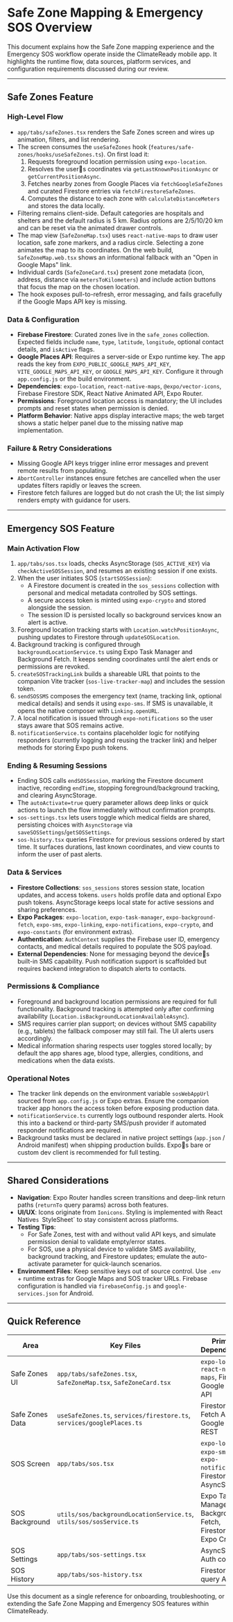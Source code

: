 # Safe Zone Mapping & Emergency SOS Overview

This document explains how the Safe Zone mapping experience and the Emergency SOS workflow operate inside the ClimateReady mobile app. It highlights the runtime flow, data sources, platform services, and configuration requirements discussed during our review.

---

## Safe Zones Feature

### High-Level Flow
- `app/tabs/safeZones.tsx` renders the Safe Zones screen and wires up animation, filters, and list rendering.
- The screen consumes the `useSafeZones` hook (`features/safe-zones/hooks/useSafeZones.ts`). On first load it:
  1. Requests foreground location permission using `expo-location`.
  2. Resolves the users coordinates via `getLastKnownPositionAsync` or `getCurrentPositionAsync`.
  3. Fetches nearby zones from Google Places via `fetchGoogleSafeZones` and curated Firestore entries via `fetchFirestoreSafeZones`.
  4. Computes the distance to each zone with `calculateDistanceMeters` and stores the data locally.
- Filtering remains client-side. Default categories are hospitals and shelters and the default radius is 5 km. Radius options are 2/5/10/20 km and can be reset via the animated drawer controls.
- The map view (`SafeZoneMap.tsx`) uses `react-native-maps` to draw user location, safe zone markers, and a radius circle. Selecting a zone animates the map to its coordinates. On the web build, `SafeZoneMap.web.tsx` shows an informational fallback with an "Open in Google Maps" link.
- Individual cards (`SafeZoneCard.tsx`) present zone metadata (icon, address, distance via `metersToKilometers`) and include action buttons that focus the map on the chosen location.
- The hook exposes pull-to-refresh, error messaging, and fails gracefully if the Google Maps API key is missing.

### Data & Configuration
- **Firebase Firestore**: Curated zones live in the `safe_zones` collection. Expected fields include `name`, `type`, `latitude`, `longitude`, optional contact details, and `isActive` flags.
- **Google Places API**: Requires a server-side or Expo runtime key. The app reads the key from `EXPO_PUBLIC_GOOGLE_MAPS_API_KEY`, `VITE_GOOGLE_MAPS_API_KEY`, or `GOOGLE_MAPS_API_KEY`. Configure it through `app.config.js` or the build environment.
- **Dependencies**: `expo-location`, `react-native-maps`, `@expo/vector-icons`, Firebase Firestore SDK, React Native Animated API, Expo Router.
- **Permissions**: Foreground location access is mandatory; the UI includes prompts and reset states when permission is denied.
- **Platform Behavior**: Native apps display interactive maps; the web target shows a static helper panel due to the missing native map implementation.

### Failure & Retry Considerations
- Missing Google API keys trigger inline error messages and prevent remote results from populating.
- `AbortController` instances ensure fetches are cancelled when the user updates filters rapidly or leaves the screen.
- Firestore fetch failures are logged but do not crash the UI; the list simply renders empty with guidance for users.

---

## Emergency SOS Feature

### Main Activation Flow
1. `app/tabs/sos.tsx` loads, checks AsyncStorage (`SOS_ACTIVE_KEY`) via `checkActiveSOSSession`, and resumes an existing session if one exists.
2. When the user initiates SOS (`startSOSSession`):
   - A Firestore document is created in the `sos_sessions` collection with personal and medical metadata controlled by SOS settings.
   - A secure access token is minted using `expo-crypto` and stored alongside the session.
   - The session ID is persisted locally so background services know an alert is active.
3. Foreground location tracking starts with `Location.watchPositionAsync`, pushing updates to Firestore through `updateSOSLocation`.
4. Background tracking is configured through `backgroundLocationService.ts` using Expo Task Manager and Background Fetch. It keeps sending coordinates until the alert ends or permissions are revoked.
5. `createSOSTrackingLink` builds a shareable URL that points to the companion Vite tracker (`sos-live-tracker-map`) and includes the session token.
6. `sendSOSSMS` composes the emergency text (name, tracking link, optional medical details) and sends it using `expo-sms`. If SMS is unavailable, it opens the native composer with `Linking.openURL`.
7. A local notification is issued through `expo-notifications` so the user stays aware that SOS remains active.
8. `notificationService.ts` contains placeholder logic for notifying responders (currently logging and reusing the tracker link) and helper methods for storing Expo push tokens.

### Ending & Resuming Sessions
- Ending SOS calls `endSOSSession`, marking the Firestore document inactive, recording `endTime`, stopping foreground/background tracking, and clearing AsyncStorage.
- The `autoActivate=true` query parameter allows deep links or quick actions to launch the flow immediately without confirmation prompts.
- `sos-settings.tsx` lets users toggle which medical fields are shared, persisting choices with `AsyncStorage` via `saveSOSSettings`/`getSOSSettings`.
- `sos-history.tsx` queries Firestore for previous sessions ordered by start time. It surfaces durations, last known coordinates, and view counts to inform the user of past alerts.

### Data & Services
- **Firestore Collections**: `sos_sessions` stores session state, location updates, and access tokens. `users` holds profile data and optional Expo push tokens. AsyncStorage keeps local state for active sessions and sharing preferences.
- **Expo Packages**: `expo-location`, `expo-task-manager`, `expo-background-fetch`, `expo-sms`, `expo-linking`, `expo-notifications`, `expo-crypto`, and `expo-constants` (for environment extras).
- **Authentication**: `AuthContext` supplies the Firebase user ID, emergency contacts, and medical details required to populate the SOS payload.
- **External Dependencies**: None for messaging beyond the devices built-in SMS capability. Push notification support is scaffolded but requires backend integration to dispatch alerts to contacts.

### Permissions & Compliance
- Foreground and background location permissions are required for full functionality. Background tracking is attempted only after confirming availability (`Location.isBackgroundLocationAvailableAsync`).
- SMS requires carrier plan support; on devices without SMS capability (e.g., tablets) the fallback composer may still fail. The UI alerts users accordingly.
- Medical information sharing respects user toggles stored locally; by default the app shares age, blood type, allergies, conditions, and medications when the data exists.

### Operational Notes
- The tracker link depends on the environment variable `sosWebAppUrl` sourced from `app.config.js` or Expo extras. Ensure the companion tracker app honors the access token before exposing production data.
- `notificationService.ts` currently logs outbound responder alerts. Hook this into a backend or third-party SMS/push provider if automated responder notifications are required.
- Background tasks must be declared in native project settings (`app.json` / Android manifest) when shipping production builds. Expos bare or custom dev client is recommended for full testing.

---

## Shared Considerations
- **Navigation**: Expo Router handles screen transitions and deep-link return paths (`returnTo` query params) across both features.
- **UI/UX**: Icons originate from `Ionicons`. Styling is implemented with React Native`s `StyleSheet` to stay consistent across platforms.
- **Testing Tips**:
  - For Safe Zones, test with and without valid API keys, and simulate permission denial to validate empty/error states.
  - For SOS, use a physical device to validate SMS availability, background tracking, and Firestore updates; emulate the auto-activate parameter for quick-launch scenarios.
- **Environment Files**: Keep sensitive keys out of source control. Use `.env` + runtime extras for Google Maps and SOS tracker URLs. Firebase configuration is handled via `firebaseConfig.js` and `google-services.json` for Android.

---

## Quick Reference

| Area | Key Files | Primary Dependencies |
| --- | --- | --- |
| Safe Zones UI | `app/tabs/safeZones.tsx`, `SafeZoneMap.tsx`, `SafeZoneCard.tsx` | `expo-location`, `react-native-maps`, Firestore, Google Places API |
| Safe Zones Data | `useSafeZones.ts`, `services/firestore.ts`, `services/googlePlaces.ts` | Firestore SDK, Fetch API, Google Places REST |
| SOS Screen | `app/tabs/sos.tsx` | `expo-location`, `expo-sms`, `expo-notifications`, Firestore, AsyncStorage |
| SOS Background | `utils/sos/backgroundLocationService.ts`, `utils/sos/sosService.ts` | Expo Task Manager, Background Fetch, Firestore, Expo Crypto |
| SOS Settings | `app/tabs/sos-settings.tsx` | AsyncStorage, Auth context |
| SOS History | `app/tabs/sos-history.tsx` | Firestore query APIs |

Use this document as a single reference for onboarding, troubleshooting, or extending the Safe Zone Mapping and Emergency SOS features within ClimateReady.
